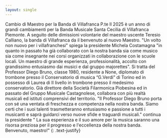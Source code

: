 ```yaml
---
layout: single
---
```

Cambio di Maestro per la Banda di Villafranca P.te
Il 2025 è un anno di grandi cambiamenti per la Banda Musicale Santa Cecilia di Villafranca
Piemonte. A seguito delle dimissioni volontarie del maestro uscente Teresio Calliano, la banda di
Villafranca da il benvenuto al nuovo Maestro.
"Un volto non nuovo per i villafranchesi" spiega la
presidente Michela Costamagna "in quanto in passato ha già collaborato con la nostra banda sia
come musico sia come insegnante nei corsi organizzati in collaborazione con le scuole locali. Un
maestro di grande esperienza, professionalità, accolto con grandissimo entusiasmo dai musici e dal
gruppo majorettes". Si tratta del Professor Diego Bruno, classe 1980, residente a None, diplomato
di trombone presso il Conservatorio di musica “G.Verdi” di Torino ed in possesso di Laurea di II
livello in trombone presso il medesimo conservatorio. Già direttore della Società Filarmonica
Piobesina ed in passato del Gruppo Musicale Castagnolese, collabora con più realtà musicali ed
istituti comprensivi del territorio.
"Il Professor Diego Bruno porta con sé una ventata di freschezza e competenza nella nostra banda.
Siamo certi che i suoi talenti trasmetteranno entusiasmo e passione a tutti i musicanti e saprà
guidarci verso nuove sfide e traguardi musicali." continua la presidente " La sua esperienza e il suo
amore per la musica saranno una risorsa preziosa per il progresso e l'eccellenza della nostra banda.
Benvenuto, maestro!"
{: .text-justify}
